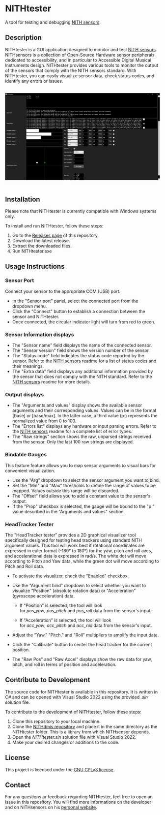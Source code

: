 # NITHtester

A tool for testing and debugging [NITH sensors](https://github.com/LIMUNIMI/NITHsensors). 

## Description

NITHtester is a GUI application designed to monitor and test [NITH sensors](https://github.com/LIMUNIMI/NITHsensors). NITHsensors is a collection of Open-Source Hardware sensor peripherals dedicated to accessibility, and in particular to Accessible Digital Musical Instruments design. NITHtester provides various tools to monitor the output of the sensors that comply with the NITH sensors standard. With NITHtester, you can easily visualize sensor data, check status codes, and identify any errors or issues.

</br>
<div align="center">
  <img src="https://raw.githubusercontent.com/LIMUNIMI/NITHtester/main/Readme_Images/NITHtester_GUI.png" alt="Screenshot of the application while testing and Head Tracker."/>
</div>
</br>

## Installation

Please note that NITHtester is currently compatible with Windows systems only.

To install and run NITHtester, follow these steps:

1. Go to the [Releases page](https://github.com/LIMUNIMI/NITHtester/releases) of this repository.
2. Download the latest release.
3. Extract the downloaded files.
4. Run NITHtester.exe

## Usage Instructions

### Sensor Port

Connect your sensor to the appropriate COM (USB) port.

- In the "Sensor port" panel, select the connected port from the dropdown menu.
- Click the "Connect" button to establish a connection between the sensor and NITHtester.
- Once connected, the circular indicator light will turn from red to green.

### Sensor Information displays

- The "Sensor name" field displays the name of the connected sensor.
- The "Sensor version" field shows the version number of the sensor.
- The "Status code" field indicates the status code reported by the sensor. Refer to the [NITH sensors](https://github.com/LIMUNIMI/NITHsensors) readme for a list of status codes and their meanings.
- The "Extra data" field displays any additional information provided by the sensor that does not comply with the NITH standard. Refer to the [NITH sensors](https://github.com/LIMUNIMI/NITHsensors) readme for more details.

### Output displays

- The "Arguments and values" display shows the available sensor arguments and their corresponding values. Values can be in the format [base] or [base/max]. In the latter case, a third value (p:) represents the normalized value from 0 to 100.
- The "Errors list" displays any hardware or input parsing errors. Refer to the [NITH sensors](https://github.com/LIMUNIMI/NITHsensors) readme for a complete list of error types.
- The "Raw strings" section shows the raw, unparsed strings received from the sensor. Only the last 100 raw strings are displayed.

### Bindable Gauges

This feature feature allows you to map sensor arguments to visual bars for convenient visualization.

- Use the "Arg" dropdown to select the sensor argument you want to bind.
- Set the "Min" and "Max" thresholds to define the range of values to be mapped. Values outside this range will be discarded.
- The "Offset" field allows you to add a constant value to the sensor's output.
- If the "Prop" checkbox is selected, the gauge will be bound to the "p:" value described in the "Arguments and values" section.

### HeadTracker Tester

The "HeadTracker tester" provides a 2D graphical visualizer tool specifically designed for testing head trackers using standard NITH argument values. This tool will work best if rotational coordinates are expressed in euler format (-180° to 180°) for the yaw, pitch and roll axes, and accelerational data is expressed in rad/s.
The white dot will move according to Pitch and Yaw data, while the green dot will move according to Pitch and Roll data.

- To activate the visualizer, check the "Enabled" checkbox.

- Use the "Argument bind" dropdown to select whether you want to visualize "Position" (absolute rotation data) or "Acceleration" (gyroscope acceleration) data.
  
  - If "Position" is selected, the tool will look for *pos_yaw*, *pos_pitch* and *pos_roll* data from the sensor's input;
  
  - If "Acceleration" is selected, the tool will look for *acc_yaw*, *acc_pitch* and *acc_roll* data from the sensor's input.

- Adjust the "Yaw," "Pitch," and "Roll" multipliers to amplify the input data.

- Click the "Calibrate" button to center the head tracker for the current position.

- The "Raw Pos" and "Raw Accel" displays show the raw data for yaw, pitch, and roll in terms of position and acceleration.

## Contribute to Development

The source code for NITHtester is available in this repository. It is written in C# and can be opened with Visual Studio 2022 using the provided *.sln* solution file.

To contribute to the development of NITHtester, follow these steps:

1. Clone this repository to your local machine.
2. Clone the [NITHdmis repository](https://github.com/LIMUNIMI/NITHdmis) and place it in the same directory as the NITHtester folder. This is a library from which NITHsensor depends.
3. Open the *NITHtester.sln* solution file with Visual Studio 2022.
4. Make your desired changes or additions to the code.

## License

This project is licensed under the [GNU GPLv3 license](https://www.gnu.org/licenses/gpl-3.0.en.html).

## Contact

For any questions or feedback regarding NITHtester, feel free to open an issue in this repository. You will find more informations on the developer and on NITHsensors on his [personal website](https://neeqstock.notion.site/).
